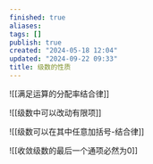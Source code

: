 ```yaml
---
finished: true
aliases: 
tags: []
publish: true
created: "2024-05-18 12:04"
updated: "2024-09-22 09:33"
title: 级数的性质
---
```

![[满足运算的分配率结合律]]

![[级数中可以改动有限项]]

![[级数可以在其中任意加括号-结合律]]

![[收敛级数的最后一个通项必然为0]]

